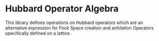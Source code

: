 # Hubbard Operator Algebra
This library defines operations on Hubbard operators which are an alternative expression for Fock Space creation and anhilation Operators specifically defined on a lattice.
